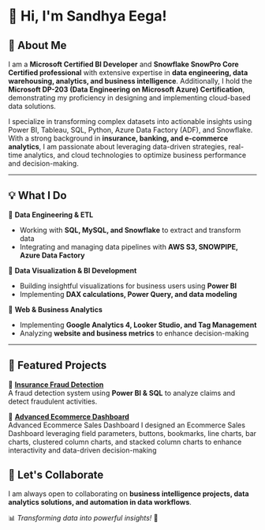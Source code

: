 # 👋 Hi, I'm Sandhya Eega!  

## 🚀 About Me  
I am a **Microsoft Certified BI Developer** and **Snowflake SnowPro Core Certified professional** with extensive expertise in **data engineering, data warehousing, analytics, and business intelligence**. Additionally, I hold the **Microsoft DP-203 (Data Engineering on Microsoft Azure) Certification**, demonstrating my proficiency in designing and implementing cloud-based data solutions.

I specialize in transforming complex datasets into actionable insights using Power BI, Tableau, SQL, Python, Azure Data Factory (ADF), and Snowflake. With a strong background in **insurance, banking, and e-commerce analytics**, I am passionate about leveraging data-driven strategies, real-time analytics, and cloud technologies to optimize business performance and decision-making.

---

## 💡 What I Do  

🔹 **Data Engineering & ETL**  
- Working with **SQL, MySQL, and Snowflake** to extract and transform data  
- Integrating and managing data pipelines with **AWS S3, SNOWPIPE, Azure Data Factory**  

🔹 **Data Visualization & BI Development**  
- Building insightful visualizations for business users using **Power BI**  
- Implementing **DAX calculations, Power Query, and data modeling**  

🔹 **Web & Business Analytics**  
- Implementing **Google Analytics 4, Looker Studio, and Tag Management**  
- Analyzing **website and business metrics** to enhance decision-making  

---

## 📂 Featured Projects  

🔹 **[Insurance Fraud Detection](https://github.com/Sandhyazfk0711/Project_Insurance)**  
A fraud detection system using **Power BI & SQL** to analyze claims and detect fraudulent activities.  

🔹 **[Advanced Ecommerce Dashboard](https://github.com/Sandhyazfk0711/EcommerceDashboard)**  
Advanced Ecommerce Sales Dashboard I designed an Ecommerce Sales Dashboard leveraging field parameters, buttons, bookmarks, line charts, bar charts, clustered column charts, and stacked column charts to enhance interactivity and data-driven decision-making

## 🤝 Let's Collaborate  
I am always open to collaborating on **business intelligence projects, data analytics solutions, and automation in data workflows**.  

📊 _Transforming data into powerful insights!_ 🚀  
